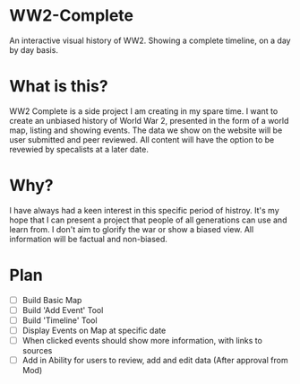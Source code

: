 # WW2-Complete
An interactive visual history of WW2. Showing a complete timeline, on a day by day basis.


# What is this?
WW2 Complete is a side project I am creating in my spare time. I want to create an unbiased history of World War 2, presented in the form of a world map, listing and showing events. The data we show on the website will be user submitted and peer reviewed. All content will have the option to be revewied by specalists at a later date.


# Why?
I have always had a keen interest in this specific period of histroy. It's my hope that I can present a project that people of all generations can use and learn from. I don't aim to glorify the war or show a biased view. All information will be factual and non-biased. 


# Plan
- [ ] Build Basic Map
- [ ] Build 'Add Event' Tool
- [ ] Build 'Timeline' Tool
- [ ] Display Events on Map at specific date
- [ ] When clicked events should show more information, with links to sources
- [ ] Add in Ability for users to review, add and edit data (After approval from Mod)
